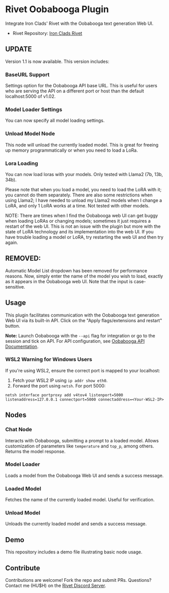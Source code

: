 # Rivet Oobabooga Plugin
Integrate Iron Clads' Rivet with the Oobabooga text generation Web UI.

- Rivet Repository: [Iron Clads Rivet](https://github.com/Ironclad/rivet)

## UPDATE
Version 1.1 is now available. This version includes:

### BaseURL Support
Settings option for the Oobabooga API base URL. This is useful for users who are serving the API on a different port or host than the default localhost:5000 of v1.02.

### Model Loader Settings
You can now specify all model loading settings.

### Unload Model Node
This node will unload the currently loaded model. This is great for freeing up memory programmatically or when you need to load a LoRa.

### Lora Loading
You can now load loras with your models. Only tested with Llama2 (7b, 13b, 34b).

Please note that when you load a model, you need to load the LoRA with it; you cannot do them separately. There are also some restrictions when using Llama2; I have needed to unload my Llama2 models when I change a LoRA, and only 1 LoRA works at a time. Not tested with other models.

NOTE: There are times when I find the Oobabooga web UI can get buggy when loading LoRAs or changing models; sometimes it just requires a restart of the web UI. This is not an issue with the plugin but more with the state of LoRA technology and its implementation into the web UI. If you have trouble loading a model or LoRA, try restarting the web UI and then try again.

## REMOVED:
Automatic Model List dropdown has been removed for performance reasons. Now, simply enter the name of the model you wish to load, exactly as it appears in the Oobabooga web UI. Note that the input is case-sensitive.

<!-- ## Installation
Import the plugin using the following CDN link via the Rivet project settings:

```plaintext
https://cdn.jsdelivr.net/gh/hushaudio/rivet-oobabooga-plugin@main/dist/oobabooga-rivet-v1_1.js
``` -->

## Usage
This plugin facilitates communication with the Oobabooga text generation Web UI via its built-in API. Click on the "Apply flags/extensions and restart" button.

**Note:** Launch Oobabooga with the `--api` flag for integration or go to the session and tick on API. For API configuration, see [Oobabooga API Documentation](https://github.com/oobabooga/text-generation-webui#api).

### WSL2 Warning for Windows Users
If you're using WSL2, ensure the correct port is mapped to your localhost:

1. Fetch your WSL2 IP using `ip addr show eth0`.
2. Forward the port using `netsh`. For port 5000:

```plaintext
netsh interface portproxy add v4tov4 listenport=5000 listenaddress=127.0.0.1 connectport=5000 connectaddress=<Your-WSL2-IP>
```

## Nodes
### Chat Node
Interacts with Oobabooga, submitting a prompt to a loaded model. Allows customization of parameters like `temperature` and `top_p`, among others. Returns the model response.

### Model Loader
Loads a model from the Oobabooga Web UI and sends a success message.

### Loaded Model
Fetches the name of the currently loaded model. Useful for verification.

### Unload Model
Unloads the currently loaded model and sends a success message.

## Demo
This repository includes a demo file illustrating basic node usage.

## Contribute
Contributions are welcome! Fork the repo and submit PRs. Questions? Contact me (HU$H) on the [Rivet Discord Server](https://discord.gg/zEwFVVpvWE).